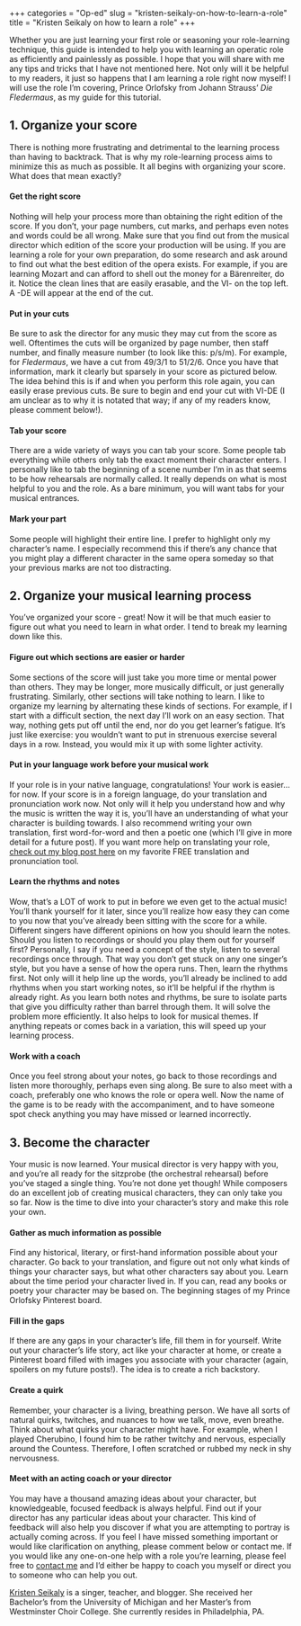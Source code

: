 +++
categories = "Op-ed"
slug = "kristen-seikaly-on-how-to-learn-a-role"
title = "Kristen Seikaly on how to learn a role"
+++

Whether you are just learning your first role or seasoning your role-learning technique, this guide is intended to help you with learning an operatic role as efficiently and painlessly as possible. I hope that you will share with me any tips and tricks that I have not mentioned here. Not only will it be helpful to my readers, it just so happens that I am learning a role right now myself! I will use the role I’m covering, Prince Orlofsky from Johann Strauss’ *Die Fledermaus*, as my guide for this tutorial. 

## 1. Organize your score 

There is nothing more frustrating and detrimental to the learning process than having to backtrack. That is why my role-learning process aims to minimize this as much as possible. It all begins with organizing your score. What does that mean exactly? 

#### Get the right score


Nothing will help your process more than obtaining the right edition of the score. If you don’t, your page numbers, cut marks, and perhaps even notes and words could be all wrong. Make sure that you find out from the musical director which edition of the score your production will be using. If you are learning a role for your own preparation, do some research and ask around to find out what the best edition of the opera exists. For example, if you are learning Mozart and can afford to shell out the money for a Bärenreiter, do it. Notice the clean lines that are easily erasable, and the VI- on the top left. A -DE will appear at the end of the cut. 

#### Put in your cuts

Be sure to ask the director for any music they may cut from the score as well. Oftentimes the cuts will be organized by page number, then staff number, and finally measure number (to look like this: p/s/m). For example, for *Fledermaus*, we have a cut from 49/3/1 to 51/2/6\. Once you have that information, mark it clearly but sparsely in your score as pictured below. The idea behind this is if and when you perform this role again, you can easily erase previous cuts. Be sure to begin and end your cut with VI-DE (I am unclear as to why it is notated that way; if any of my readers know, please comment below!).

#### Tab your score

There are a wide variety of ways you can tab your score. Some people tab everything while others only tab the exact moment their character enters. I personally like to tab the beginning of a scene number I’m in as that seems to be how rehearsals are normally called. It really depends on what is most helpful to you and the role. As a bare minimum, you will want tabs for your musical entrances.

#### Mark your part

Some people will highlight their entire line. I prefer to highlight only my character’s name. I especially recommend this if there’s any chance that you might play a different character in the same opera someday so that your previous marks are not too distracting. 

## 2. Organize your musical learning process

You’ve organized your score - great! Now it will be that much easier to figure out what you need to learn in what order. I tend to break my learning down like this. 

#### Figure out which sections are easier or harder

Some sections of the score will just take you more time or mental power than others. They may be longer, more musically difficult, or just generally frustrating. Similarly, other sections will take nothing to learn. I like to organize my learning by alternating these kinds of sections. For example, if I start with a difficult section, the next day I’ll work on an easy section. That way, nothing gets put off until the end, nor do you get learner’s fatigue. It’s just like exercise: you wouldn’t want to put in strenuous exercise several days in a row. Instead, you would mix it up with some lighter activity. 

#### Put in your language work before your musical work

If your role is in your native language, congratulations! Your work is easier… for now. If your score is in a foreign language, do your translation and pronunciation work now. Not only will it help you understand how and why the music is written the way it is, you’ll have an understanding of what your character is building towards. I also recommend writing your own translation, first word-for-word and then a poetic one (which I’ll give in more detail for a future post). If you want more help on translating your role, [check out my blog post here](http://www.kristenseikaly.com/why-wordreference-com-is-the-best-translation-tool-for-singers/)
on my favorite FREE translation and pronunciation tool.

#### Learn the rhythms and notes

Wow, that’s a LOT of work to put in before we even get to the actual music! You’ll thank yourself for it later, since you’ll realize how easy they can come to you now that you’ve already been sitting with the score for a while. Different singers have different opinions on how you should learn the notes. Should you listen to recordings or should you play them out for yourself first? Personally, I say if you need a concept of the style, listen to several recordings once through. That way you don’t get stuck on any one singer’s style, but you have a sense of how the opera runs. Then, learn the rhythms first. Not only will it help line up the words, you’ll already be inclined to add rhythms when you start working notes, so it’ll be helpful if the rhythm is already right. As you learn both notes and rhythms, be sure to isolate parts that give you difficulty rather than barrel through them. It will solve the problem more efficiently. It also helps to look for musical themes. If anything repeats or comes back in a variation, this will speed up your learning process.

#### Work with a coach

Once you feel strong about your notes, go back to those recordings and listen more thoroughly, perhaps even sing along. Be sure to also meet with a coach, preferably one who knows the role or opera well. Now the name of the game is to be ready with the accompaniment, and to have someone spot check anything you may have missed or learned incorrectly. 

## 3. Become the character

Your music is now learned. Your musical director is very happy with you, and you’re all ready for the sitzprobe (the orchestral rehearsal) before you’ve staged a single thing. You’re not done yet though! While composers do an excellent job of creating musical characters, they can only take you so far. Now is the time to dive into your character’s story and make this role your own.

#### Gather as much information as possible

Find any historical, literary, or first-hand information possible about your character. Go back to your translation, and figure out not only what kinds of things your character says, but what other characters say about you. Learn about the time period your character lived in. If you can, read any books or poetry your character may be based on. The beginning stages of my Prince Orlofsky Pinterest board.

#### Fill in the gaps

If there are any gaps in your character’s life, fill them in for yourself. Write out your character’s life story, act like your character at home, or create a Pinterest board filled with images you associate with your character (again, spoilers on my future posts!). The idea is to create a rich backstory.

#### Create a quirk

Remember, your character is a living, breathing person. We have all sorts of natural quirks, twitches, and nuances to how we talk, move, even breathe. Think about what quirks your character might have. For example, when I played Cherubino, I found him to be rather twitchy and nervous, especially around the Countess. Therefore, I often scratched or rubbed my neck in shy nervousness. 

#### Meet with an acting coach or your director

You may have a thousand amazing ideas about your character, but knowledgeable, focused feedback is always helpful. Find out if your director has any particular ideas about your character. This kind of feedback will also help you discover if what you are attempting to portray is actually coming across. If you feel I have missed something important or would like clarification on anything, please comment below or contact me. If you would like any one-on-one help with a role you’re learning, please feel free to [contact me](http://www.kristenseikaly.com/contact/) and I’d either be happy to coach you myself or direct you to someone who can help you out.

[Kristen Seikaly](http://www.kristenseikaly.com/) is a singer, teacher, and blogger. She received her Bachelor’s from the University of Michigan and her Master’s from Westminster Choir College. She currently resides in Philadelphia, PA.
